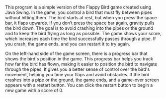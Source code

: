 This program is a simple version of the Flappy Bird game created using Java Swing. In the game, you control a bird that must fly between pipes without hitting them. 
The bird starts at rest, but when you press the space bar, it flaps upwards. If you don’t press the space bar again, gravity pulls the bird down. The goal is to avoid 
crashing into the pipes or the ground and to keep the bird flying as long as possible. The game shows your score, which increases each time the bird successfully passes through 
a pipe. If you crash, the game ends, and you can restart it to try again.

On the left-hand side of the game screen, there is a progress bar that shows the bird's position in the game. This progress bar helps you track how far the bird has flown, making it 
easier to position the bird to navigate through the pipes. It gives you a better sense of control over the bird's movement, helping you time your flaps and avoid obstacles. If the bird 
crashes into a pipe or the ground, the game ends, and a game-over screen appears with a restart button. You can click the restart button to begin a new game with a score of 0.
